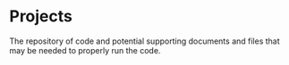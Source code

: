 # Projects

The repository of code and potential supporting documents and files that may be needed to properly run the code.
